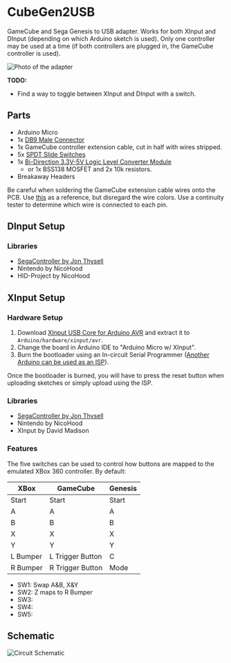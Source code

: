# CubeGen2USB

GameCube and Sega Genesis to USB adapter.  Works for both XInput and DInput 
(depending on which Arduino sketch is used). Only one controller may be used at 
a time (if both controllers are plugged in, the GameCube controller is used).

![Photo of the adapter](../assets/Photo.jpg)

**TODO:**
- Find a way to toggle between XInput and DInput with a switch.

## Parts

- Arduino Micro
- 1x [DB9 Male Connector](https://www.mouser.com/ProductDetail/571-2301843-1)
- 1x GameCube controller extension cable, cut in half with wires stripped.
- 5x [SPDT Slide Switches](https://www.amazon.com/gp/product/B01M1CU2B0/)
- 1x [Bi-Direction 3.3V-5V Logic Level Converter Module](https://www.amazon.com/gp/product/B07F7W91LC/)
	- or 1x BSS138 MOSFET and 2x 10k resistors.
- Breakaway Headers

Be careful when soldering the GameCube extension cable wires onto the PCB.  Use 
[this](https://github.com/NicoHood/Nintendo/wiki/Gamecube#hardware) as a reference, 
but disregard the wire colors.  Use a continuity tester to determine which wire 
is connected to each pin.

## DInput Setup

### Libraries

- [SegaController by Jon Thysell](https://github.com/jonthysell/SegaController)
- Nintendo by NicoHood
- HID-Project by NicoHood

## XInput Setup

### Hardware Setup

1. Download
[XInput USB Core for Arduino AVR](https://github.com/dmadison/ArduinoXInput_AVR) 
and extract it to `Arduino/hardware/xinput/avr`.
1. Change the board in Arduino IDE to "Arduino Micro w/ XInput".
1. Burn the bootloader using an In-circuit Serial Programmer ([Another Arduino 
can be used as an ISP](https://www.arduino.cc/en/tutorial/arduinoISP)).

Once the bootloader is burned, you will have to press the reset button when 
uploading sketches or simply upload using the ISP.

### Libraries

- [SegaController by Jon Thysell](https://github.com/jonthysell/SegaController)
- Nintendo by NicoHood
- XInput by David Madison

### Features

The five switches can be used to control how buttons are mapped to the emulated 
XBox 360 controller. By default:

| XBox     | GameCube         | Genesis |
| -------- | ---------------- | ------- |
| Start    | Start            | Start   |
| A        | A                | A       |
| B        | B                | B       |
| X        | X                | X       |
| Y        | Y                | Y       |
| L Bumper | L Trigger Button | C       |
| R Bumper | R Trigger Button | Mode    |

- SW1: Swap A&B, X&Y
- SW2: Z maps to R Bumper
- SW3: 
- SW4: 
- SW5: 

## Schematic

![Circuit Schematic](../assets/Schematic.png)

